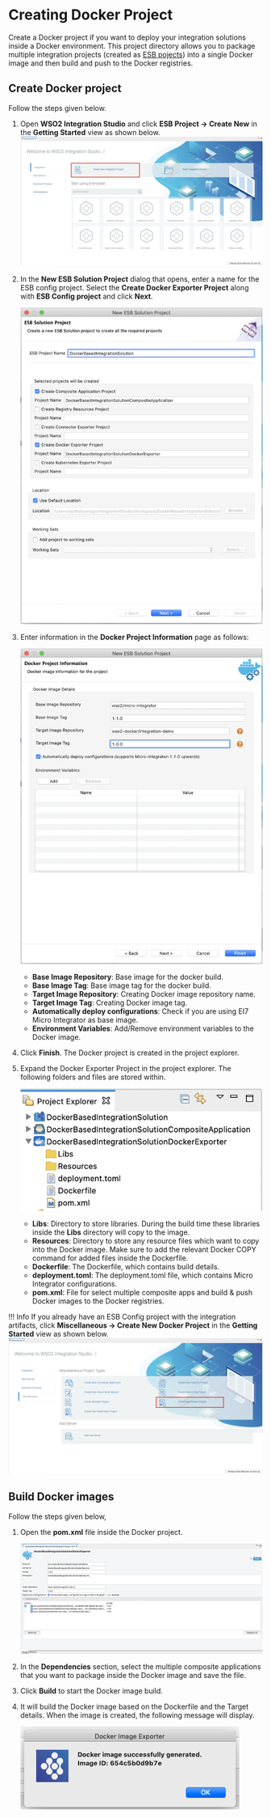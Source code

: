 # Creating Docker Project

Create a Docker project if you want to deploy your integration solutions inside a Docker environment. This project directory allows you to package multiple integration projects (created as [ESB pojects](../../develop/creating-projects)) into a single Docker image and then build and push to the Docker registries.
    
## Create Docker project
Follow the steps given below.   

1.  Open **WSO2 Integration Studio** and click **ESB Project → Create New** in the **Getting Started** view as shown below.
    ![Create ESB project](../assets/img/create_project/docker_k8s_project/create-integration-solution.png)

2.  In the **New ESB Solution Project** dialog that opens, enter a name for the ESB config project. Select the **Create Docker Exporter Project** along with **ESB Config project** and click **Next**.

    ![Create Docker Project](../assets/img/create_project/docker_k8s_project/create-docker-project.png)

3.  Enter information in the **Docker Project Information** page as follows:

    ![Docker Configuration](../assets/img/create_project/docker_k8s_project/docker-details.png)

    -  **Base Image Repository**:  Base image for the docker build.
    -  **Base Image Tag**: Base image tag for the docker build.
    -  **Target Image Repository**:  Creating Docker image repository name.
    -  **Target Image Tag**: Creating Docker image tag.
    -  **Automatically deploy configurations**: Check if you are using EI7 Micro Integrator as base image.
    -  **Environment Variables**: Add/Remove environment variables to the Docker image.
    
4.  Click **Finish**. The Docker project is created in the project explorer.
5.  Expand the Docker Exporter Project in the project explorer. The following folders and files are stored within.

    ![Docker Project Structure](../assets/img/create_project/docker_k8s_project/docker-project.png)
    
    -   **Libs**: Directory to store libraries. During the build time these libraries inside the **Libs** directory will copy to the image.
    -   **Resources**: Directory to store any resource files which want to copy into the Docker image. Make sure to add the relevant Docker COPY command for added files inside the Dockerfile.
    -   **Dockerfile**: The Dockerfile, which contains build details.
    -   **deployment.toml**: The deployment.toml file, which contains Micro Integrator configurations.
    -   **pom.xml**: File for select multiple composite apps and build & push Docker images to the Docker registries.  

!!! Info
    If you already have an ESB Config project with the integration artifacts, click **Miscellaneous → Create New Docker Project** in the **Getting Started** view as shown below.
    ![Create kubernetes/docker project](../assets/img/create_project/docker_k8s_project/kubernetes-docker-project.png)
    
## Build Docker images

Follow the steps given below,

1.  Open the **pom.xml** file inside the Docker project.

    ![Docker pom View](../assets/img/create_project/docker_k8s_project/docker-pom.png)
    
2.  In the **Dependencies** section, select the multiple composite applications that you want to package inside the Docker image and save the file.
3.  Click **Build** to start the Docker image build.
4.  It will build the Docker image based on the Dockerfile and the Target details. When the image is created, the following message will display. 

    ![Docker Build Success](../assets/img/create_project/docker_k8s_project/build.png)